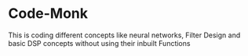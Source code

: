 # Code-Monk
This is coding different concepts like neural networks, Filter Design and basic DSP concepts without using their inbuilt Functions
